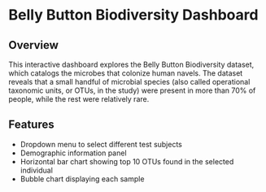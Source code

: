 # Belly Button Biodiversity Dashboard  
  
## Overview  
This interactive dashboard explores the Belly Button Biodiversity dataset, which catalogs the microbes that colonize human navels. The dataset reveals that a small handful of microbial species (also called operational taxonomic units, or OTUs, in the study) were present in more than 70% of people, while the rest were relatively rare.  
  
## Features  
- Dropdown menu to select different test subjects  
- Demographic information panel  
- Horizontal bar chart showing top 10 OTUs found in the selected individual  
- Bubble chart displaying each sample  